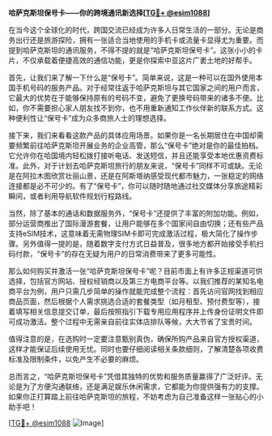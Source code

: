 **哈萨克斯坦保号卡——你的跨境通讯新选择[[TG💪+ @esim1088](https://t.me/s/esim1088)]**

在当今这个全球化的时代，跨国交流已经成为许多人日常生活的一部分。无论是商务出行还是旅游探险，拥有一张适合当地使用的手机卡或流量卡显得尤为重要。而提到哈萨克斯坦的通讯服务，不得不提的就是“哈萨克斯坦保号卡”。这张小小的卡片，不仅承载着便捷高效的通信功能，更是你探索中亚这片广袤土地的好帮手。

首先，让我们来了解一下什么是“保号卡”。简单来说，这是一种可以在国外使用本国手机号码的服务产品。对于经常往返于哈萨克斯坦与其它国家之间的用户而言，它最大的优势在于能够保持原有的号码不变，避免了更换号码带来的诸多不便。比如，你不需要担心家人朋友找不到你，也不用重新通知工作伙伴新的联系方式。这种便利性让“保号卡”成为众多商旅人士的理想选择。

接下来，我们来看看这款产品的具体应用场景。如果你是一名长期居住在中国却需要频繁前往哈萨克斯坦开展业务的企业高管，那么“保号卡”绝对是你的最佳拍档。它允许你在哈国境内轻松拨打接听电话、发送短信，并且还能享受本地优惠资费标准。此外，对于计划去哈萨克斯坦旅行的朋友来说，“保号卡”同样不可或缺。无论是在阿拉木图欣赏壮丽山景，还是在阿斯塔纳感受现代都市魅力，一张稳定的网络连接都是必不可少的。有了“保号卡”，你可以随时随地通过社交媒体分享旅途精彩瞬间，或者利用导航软件规划行程路线。

当然，除了基本的通话和数据服务外，“保号卡”还提供了丰富的附加功能。例如，部分运营商推出了国际漫游套餐，让用户能够在多个国家间自由切换；还有些产品支持eSIM技术，这意味着无需物理SIM卡即可完成激活过程，极大简化了操作步骤。另外值得一提的是，随着数字支付方式日益普及，很多地方都开始接受手机扫码付款，“保号卡”的存在无疑为用户的日常消费带来了更多可能性。

那么如何购买并激活一张“哈萨克斯坦保号卡”呢？目前市面上有许多正规渠道可供选择，包括官方网站、授权经销商以及第三方电商平台等。以我们推荐的某知名电商平台为例，用户只需几步简单的操作就能完成整个流程：首先访问官网找到相应商品页面，然后根据个人需求挑选合适的套餐类型（如月租型、预付费型等），接着填写相关信息提交订单，最后按照指引下载专用应用程序并上传身份证明文件即可成功激活。整个过程中无需亲自前往实体店排队等候，大大节省了宝贵时间。

值得注意的是，在选购时一定要注意甄别真伪，确保所购产品来自官方授权渠道，这样才能保证后续使用无忧。同时也要仔细阅读相关条款细则，了解清楚各项收费标准及限制条件，以免产生不必要的麻烦。

总而言之，“哈萨克斯坦保号卡”凭借其独特的优势和服务质量赢得了广泛好评。无论是为了方便沟通联络，还是满足娱乐休闲需求，它都能为你提供强有力的支撑。如果你正打算踏上前往哈萨克斯坦的旅程，不妨考虑为自己准备这样一张贴心的小助手吧！

[[TG💪+ @esim1088](https://t.me/s/esim1088) ![Image](https://i.postimg.cc/4NQfJmqS/Snipaste-2025-05-13-00-14-12.png)]